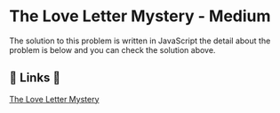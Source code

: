 # The Love Letter Mystery - Medium

The solution to this problem is written in JavaScript the detail about the problem is below and you can check the solution above.

## 🔗 Links 🔗

[The Love Letter Mystery](https://www.hackerrank.com/challenges/the-love-letter-mystery/problem)
